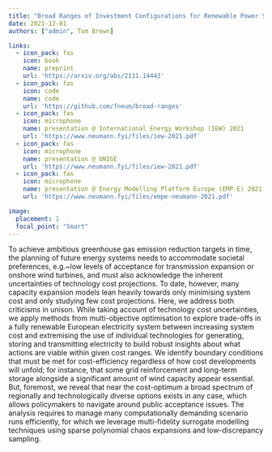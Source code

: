```yaml
---
title: "Broad Ranges of Investment Configurations for Renewable Power Systems, Robust to Cost Uncertainty and Near-Optimality"
date: 2021-12-01
authors: ["admin", Tom Brown]

links:
  - icon_pack: fas
    icon: book
    name: preprint
    url: 'https://arxiv.org/abs/2111.14443'
  - icon_pack: fas
    icon: code
    name: code
    url: 'https://github.com/fneum/broad-ranges'
  - icon_pack: fas
    icon: microphone
    name: presentation @ International Energy Workshop (IEW) 2021
    url: 'https://www.neumann.fyi/files/iew-2021.pdf'
  - icon_pack: fas
    icon: microphone
    name: presentation @ UNIGE
    url: 'https://www.neumann.fyi/files/iew-2021.pdf'
  - icon_pack: fas
    icon: microphone
    name: presentation @ Energy Modelling Platform Europe (EMP-E) 2021
    url: 'https://www.neumann.fyi/files/empe-neumann-2021.pdf'

image:
  placement: 1
  focal_point: "Smart"
---
```


To achieve ambitious greenhouse gas emission reduction targets in time, the
planning of future energy systems needs to accommodate societal preferences,
e.g.~low levels of acceptance for transmission expansion or onshore wind
turbines, and must also acknowledge the inherent uncertainties of technology
cost projections. To date, however, many capacity expansion models lean heavily
towards only minimising system cost and only studying few cost projections.
Here, we address both criticisms in unison. While taking account of technology
cost uncertainties, we apply methods from multi-objective optimisation to
explore trade-offs in a fully renewable European electricity system between
increasing system cost and extremising the use of individual technologies for
generating, storing and transmitting electricity to build robust insights about
what actions are viable within given cost ranges. We identify boundary
conditions that must be met for cost-efficiency regardless of how cost
developments will unfold; for instance, that some grid reinforcement and
long-term storage alongside a significant amount of wind capacity appear
essential. But, foremost, we reveal that near the cost-optimum a broad spectrum
of regionally and technologically diverse options exists in any case, which
allows policymakers to navigate around public acceptance issues. The analysis
requires to manage many computationally demanding scenario runs efficiently, for
which we leverage multi-fidelity surrogate modelling techniques using sparse
polynomial chaos expansions and low-discrepancy sampling.

